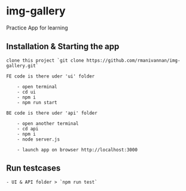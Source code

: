 # img-gallery

Practice App for learning


## Installation & Starting the app
    
    clone this project `git clone https://github.com/rmanivannan/img-gallery.git`
    
    FE code is there uder 'ui' folder
        
        - open terminal
        - cd ui
        - npm i
        - npm run start

    BE code is there uder 'api' folder

        - open another terminal
        - cd api
        - npm i
        - node server.js

        - launch app on browser http://localhost:3000

## Run testcases

    - UI & API folder > `npm run test`